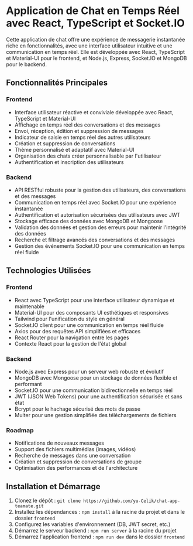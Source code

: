 # Application de Chat en Temps Réel avec React, TypeScript et Socket.IO

Cette application de chat offre une expérience de messagerie instantanée riche en fonctionnalités, avec une interface utilisateur intuitive et une communication en temps réel. Elle est développée avec React, TypeScript et Material-UI pour le frontend, et Node.js, Express, Socket.IO et MongoDB pour le backend.

## Fonctionnalités Principales

### Frontend

- Interface utilisateur réactive et conviviale développée avec React, TypeScript et Material-UI
- Affichage en temps réel des conversations et des messages
- Envoi, réception, édition et suppression de messages
- Indicateur de saisie en temps réel des autres utilisateurs
- Création et suppression de conversations
- Thème personnalisé et adaptatif avec Material-UI
- Organisation des chats créer personnalisable par l'utilisateur
- Authentification et inscription des utilisateurs

### Backend

- API RESTful robuste pour la gestion des utilisateurs, des conversations et des messages
- Communication en temps réel avec Socket.IO pour une expérience instantanée
- Authentification et autorisation sécurisées des utilisateurs avec JWT
- Stockage efficace des données avec MongoDB et Mongoose
- Validation des données et gestion des erreurs pour maintenir l'intégrité des données
- Recherche et filtrage avancés des conversations et des messages
- Gestion des événements Socket.IO pour une communication en temps réel fluide

## Technologies Utilisées

### Frontend
- React avec TypeScript pour une interface utilisateur dynamique et maintenable
- Material-UI pour des composants UI esthétiques et responsives
- Tailwind pour l'unification du style en général
- Socket.IO client pour une communication en temps réel fluide
- Axios pour des requêtes API simplifiées et efficaces
- React Router pour la navigation entre les pages
- Contexte React pour la gestion de l'état global

### Backend
- Node.js avec Express pour un serveur web robuste et évolutif
- MongoDB avec Mongoose pour un stockage de données flexible et performant
- Socket.IO pour une communication bidirectionnelle en temps réel
- JWT (JSON Web Tokens) pour une authentification sécurisée et sans état
- Bcrypt pour le hachage sécurisé des mots de passe
- Multer pour une gestion simplifiée des téléchargements de fichiers

### Roadmap

- Notifications de nouveaux messages
- Support des fichiers multimédias (images, vidéos)
- Recherche de messages dans une conversation
- Création et suppression de conversations de groupe
- Optimisation des performances et de l'architecture

## Installation et Démarrage

1. Clonez le dépôt : `git clone https://github.com/yu-Celik/chat-app-teamate.git`
2. Installez les dépendances : `npm install` à la racine du projet et dans le dossier `frontend`
3. Configurez les variables d'environnement (DB, JWT secret, etc.)
4. Démarrez le serveur backend : `npm run server` à la racine du projet
5. Démarrez l'application frontend : `npm run dev` dans le dossier `frontend`

